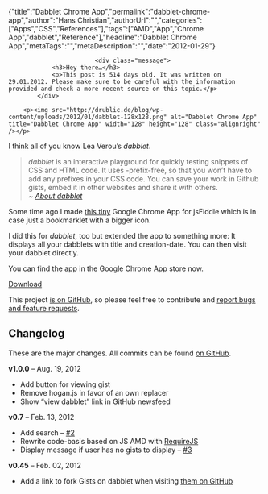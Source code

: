 {"title":"Dabblet Chrome App","permalink":"dabblet-chrome-app","author":"Hans Christian","authorUrl":"","categories":["Apps","CSS","References"],"tags":["AMD","App","Chrome App","dabblet","Reference"],"headline":"Dabblet Chrome App","metaTags":"","metaDescription":"","date":"2012-01-29"}


		

		
		
							<div class="message">
				<h3>Hey there…</h3>
				<p>This post is 514 days old. It was written on 29.01.2012. Please make sure to be careful with the information provided and check a more recent source on this topic.</p>
			</div>
		
		<p><img src="http://drublic.de/blog/wp-content/uploads/2012/01/dabblet-128x128.png" alt="Dabblet Chrome App" title="Dabblet Chrome App" width="128" height="128" class="alignright" /></p>
<p>I think all of you know Lea Verou’s <i>dabblet</i>.</p>
<blockquote><p><i>dabblet</i> is an interactive playground for quickly testing snippets of CSS and HTML code. It uses -prefix-free, so that you won’t have to add any prefixes in your CSS code. You can save your work in Github gists, embed it in other websites and share it with others.<br />
<cite>~&nbsp;<a href="http://dabblet.com/help/" target="_blank">About <i>dabblet</i></a></cite>
</p></blockquote>
<p>Some time ago I made <a href="https://chrome.google.com/webstore/detail/hiigmadmngbpbmacbkfngpkjfmmpagfk" title="jsFiddle Chrome App on the App Store" target="_blank">this tiny</a> Google Chrome App for jsFiddle which is in case just a bookmarklet with a bigger icon.</p>
<p>I did this for <i>dabblet</i>, too but extended the app to something more: It displays all your dabblets with title and creation-date. You can then visit your dabblet directly.</p>
<p>You can find the app in the Google Chrome App store now.</p>
<p><a href="https://chrome.google.com/webstore/detail/ehlimmpmogmglpfidpkbocdblhlnofke" title="Download the App in the Google Chrome App Store" class="button" target="_blank">Download</a></p>
<p>This project <a href="https://github.com/drublic/dabblet-chrome-app" title="Find the Chrome App on GitHub" target="_blank">is on GitHub</a>, so please feel free to contribute and <a href="https://github.com/drublic/dabblet-chrome-app/issues" title="Report bugs and feature requests on GitHub" target="_blank">report bugs and feature requests</a>.</p>
<h2 id="changelog">Changelog</h2>
<p>These are the major changes. All commits can be found <a href="https://github.com/drublic/dabblet-chrome-app/commits/master" title="Commit History for the Chrome App - dabblet">on GitHub</a>.</p>
<p><strong>v1.0.0</strong> – Aug. 19, 2012</p>
<ul>
<li>Add button for viewing gist</li>
<li>Remove hogan.js in favor of an own replacer</li>
<li>Show “view dabblet” link in GitHub newsfeed</li>
</ul>
<p><strong>v0.7</strong> – Feb. 13, 2012</p>
<ul>
<li>Add search – <a href="https://github.com/drublic/dabblet-chrome-app/issues/2">#2</a></li>
<li>Rewrite code-basis based on JS AMD with <a href="http://requirejs.org/" title="RequireJS">RequireJS</a></li>
<li>Display message if user has no gists to display – <a href="https://github.com/drublic/dabblet-chrome-app/issues/3">#3</a></li>
</ul>
<p><strong>v0.45</strong> – Feb. 02, 2012</p>
<ul>
<li>Add a link to fork Gists on dabblet when visiting <a href="https://gist.github.com">them on GitHub</a></li>
</ul>
				

		
	